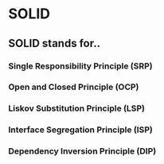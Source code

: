 # SOLID

## SOLID stands for..
### Single Responsibility Principle (SRP)
### Open and Closed Principle (OCP)
### Liskov Substitution Principle (LSP)
### Interface Segregation Principle (ISP)
### Dependency Inversion Principle (DIP)
